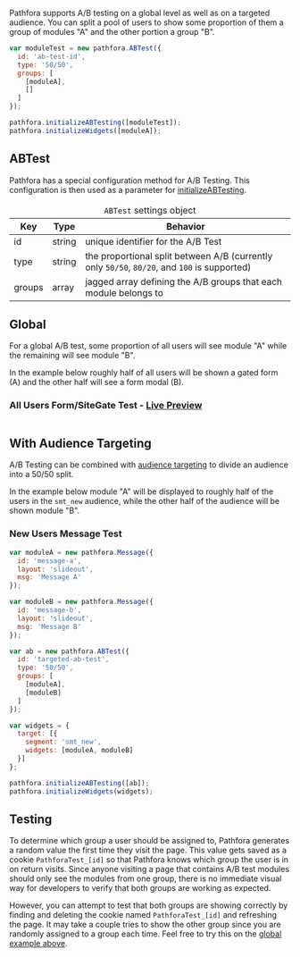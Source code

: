 Pathfora supports A/B testing on a global level as well as on a targeted audience. You can split a pool of users to show some proportion of them a group of modules "A" and the other portion a group "B".


``` javascript
var moduleTest = new pathfora.ABTest({
  id: 'ab-test-id',
  type: '50/50',
  groups: [
    [moduleA],
    []
  ]
});

pathfora.initializeABTesting([moduleTest]);
pathfora.initializeWidgets([moduleA]);
```

## ABTest

Pathfora has a special configuration method for A/B Testing. This configuration is then used as a parameter for [initializeABTesting](/api/methods/#initializeabtesting).

<table>
  <thead>
    <tr>
      <td colspan="3" align="center"><code>ABTest</code> settings object</td>
    </tr>
    <tr>
      <th>Key</th>
      <th>Type</th>
      <th>Behavior</th>
    </tr>
  </thead>

  <tr>
    <td>id</td>
    <td>string</td>
    <td>unique identifier for the A/B Test</td>
  </tr>
  <tr>
    <td>type</td>
    <td>string</td>
    <td>the proportional split between A/B (currently only <code>50/50</code>, <code>80/20</code>, and <code>100</code> is supported)</td>
  </tr>
  <tr>
    <td>groups</td>
    <td>array</td>
    <td>jagged array defining the A/B groups that each module belongs to</td>
  </tr>
</table>


## Global
For a global A/B test, some proportion of all users will see module "A" while the remaining will see module "B". 

In the example below roughly half of all users will be shown a gated form (A) and the other half will see a form modal (B).


<h3>All Users Form/SiteGate Test - <a href="../examples/preview/ab-testing/global.html" target="_blank">Live Preview</a></h3>

<pre data-src="../examples/src/ab-testing/global.js"></pre>


## With Audience Targeting
A/B Testing can be combined with [audience targeting](targeting) to divide an audience into a 50/50 split. 

In the example below module "A" will be displayed to roughly half of the users in the `smt_new` audience, while the other half of the audience will be shown module "B".


### New Users Message Test

``` javascript
var moduleA = new pathfora.Message({
  id: 'message-a',
  layout: 'slideout',
  msg: 'Message A'
});

var moduleB = new pathfora.Message({
  id: 'message-b',
  layout: 'slideout',
  msg: 'Message B'
});

var ab = new pathfora.ABTest({
  id: 'targeted-ab-test',
  type: '50/50',
  groups: [
    [moduleA],
    [moduleB]
  ]
});

var widgets = {
  target: [{
    segment: 'smt_new',
    widgets: [moduleA, moduleB]
  }]
};

pathfora.initializeABTesting([ab]);
pathfora.initializeWidgets(widgets);
```

## Testing
To determine which group a user should be assigned to, Pathfora generates a random value the first time they visit the page. This value gets saved as a cookie `PathforaTest_[id]` so that Pathfora knows which group the user is in on return visits. Since anyone visiting a page that contains A/B test modules should only see the modules from one group, there is no immediate visual way for developers to verify that both groups are working as expected. 

However, you can attempt to test that both groups are showing correctly by finding and deleting the cookie named `PathforaTest_[id]` and refreshing the page. It may take a couple tries to show the other group since you are randomly assigned to a group each time. Feel free to try this on the [global example above](examples/preview/ab-testing/global.html).

